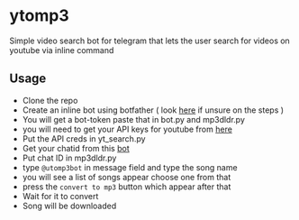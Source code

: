 # ytomp3

Simple video search bot for telegram that lets the user search for videos on youtube via inline command 

## Usage
- Clone the repo
- Create an inline bot using botfather ( look [here](https://core.telegram.org/bots/inline) if unsure on the steps )
- You will get a bot-token paste that in bot.py and mp3dldr.py
- you will need to get your API keys for youtube from [here](https://developers.google.com/docs/api/quickstart/python) 
- Put the API creds in yt_search.py
- Get your chatid from this [bot](https://telegram.me/get_id_bot)
- Put chat ID in mp3dldr.py
- type `@utomp3bot` in message field and type the song name
- you will see a list of songs appear choose one from that
- press the `convert to mp3` button which appear after that
- Wait for it to convert
- Song will be downloaded


